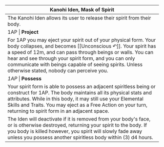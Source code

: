 | Kanohi Iden, Mask of Spirit                                                                                                                                                                                                                                                                                                                                 |
| ----------------------------------------------------------------------------------------------------------------------------------------------------------------------------------------------------------------------------------------------------------------------------------------------------------------------------------------------------------- |
| The Kanohi Iden allows its user to release their spirit from their body.                                                                                                                                                                                                                                                                                    |
| 1AP \| **Project**                                                                                                                                                                                                                                                                                                                                          |
| For 1AP you may eject your spirit out of your physical form. Your body collapses, and becomes [[Unconscious ↶]]. Your spirit has a speed of 12m, and can pass through beings or walls. You can hear and see through your spirit form, and you can only communicate with beings capable of seeing spirits. Unless otherwise stated, nobody can perceive you. |
| *1AP* \| **Possess**                                                                                                                                                                                                                                                                                                                                        |
| Your spirit form is able to possess an adjacent spiritless being or construct for 1AP. The body maintains all its physical stats and attributes. While in this body, it may still use your Elemental Skills and Traits. You may eject as a Free Action on your turn, returning to spirit form in an adjacent space.                                         |
| The Iden will deactivate if it is removed from your body's face, or is otherwise destroyed, returning your spirit to the body. If you body is killed however, you spirit will slowly fade away unless you possess another spiritless body within (3) d4 hours.                                                                                              |
